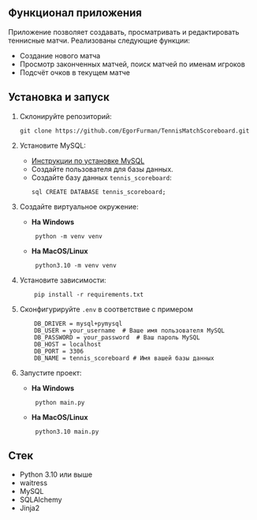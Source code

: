 ## Функционал приложения
Приложение позволяет создавать, просматривать и редактировать теннисные матчи. Реализованы следующие функции:

- Создание нового матча
- Просмотр законченных матчей, поиск матчей по именам игроков
- Подсчёт очков в текущем матче
## Установка и запуск
1. Склонируйте репозиторий:
	```
	git clone https://github.com/EgorFurman/TennisMatchScoreboard.git
	```

2. Установите MySQL:  
	- [Инструкции по установке MySQL](https://dev.mysql.com/doc/mysql-installation-excerpt/8.0/en/)  
	- Создайте пользователя для базы данных.
	- Создайте базу данных `tennis_scoreboard`: 
		```
		sql CREATE DATABASE tennis_scoreboard; 	
		```

3. Создайте виртуальное окружение:
	- **На Windows**
	    ```shell
	     python -m venv venv
	    ```
	- **На MacOS/Linux**
	    ```shell
		 python3.10 -m venv venv
	    ```
		
4. Установите зависимости:
    ```shell
	    pip install -r requirements.txt
    ```

5. Сконфигурируйте `.env` в соответствие с примером
	```
		DB_DRIVER = mysql+pymysql
		DB_USER = your_username  # Ваше имя пользователя MySQL
		DB_PASSWORD = your_password  # Ваш пароль MySQL
		DB_HOST = localhost
		DB_PORT = 3306
		DB_NAME = tennis_scoreboard # Имя вашей базы данных
	```

6. Запустите проект:
	- **На Windows**
	    ```shell
	     python main.py
	    ```
	- **На MacOS/Linux**
	    ```shell
	     python3.10 main.py
	    ```
## Стек
- Python 3.10 или выше
- waitress
- MySQL
- SQLAlchemy
- Jinja2
